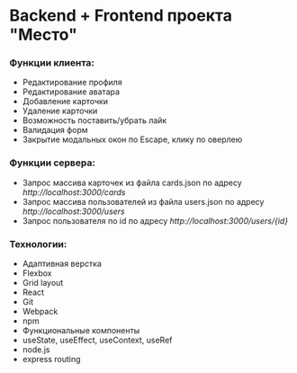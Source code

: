 # Backend + Frontend проекта "Место"

### Функции клиента:

* Редактирование профиля
* Редактирование аватара
* Добавление карточки
* Удаление карточки
* Возможность поставить/убрать лайк
* Валидация форм
* Закрытие модальных окон по Escape, клику по оверлею


### Функции сервера:

* Запрос массива карточек из файла cards.json по адресу _http://localhost:3000/cards_
* Запрос массива пользователей из файла users.json по адресу _http://localhost:3000/users_
* Запрос пользователя по id по адресу _http://localhost:3000/users/{id}_

### Технологии:

* Адаптивная верстка
* Flexbox
* Grid layout
* React
* Git
* Webpack
* npm
* Функциональные компоненты
* useState, useEffect, useContext, useRef
* node.js
* express routing